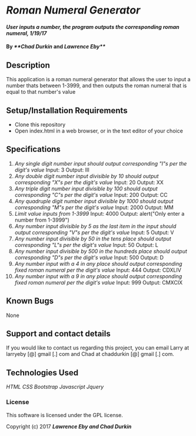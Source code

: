 # _Roman Numeral Generator_

#### _User inputs a number, the program outputs the corresponding roman numeral, 1/19/17_

#### By _**Chad Durkin_ and _Lawrence Eby**_

## Description

This application is a roman numeral generator that allows the user to input a number thats between 1-3999, and then outputs the roman numeral that is equal to that number's value

## Setup/Installation Requirements

* Clone this repository
* Open index.html in a web browser, or in the text editor of your choice

## Specifications

1) _Any single digit number input should output corresponding "I"s per the digit's value_
Input: 3
Output: III
2) _Any double digit number input divisible by 10 should output corresponding "X"s per the digit's value_
Input: 20
Output: XX
3) _Any triple digit number input divisible by 100 should output corresponding "C"s per the digit's value_
Input: 200
Output: CC
4) _Any quadruple digit number input divisible by 1000 should output corresponding "M"s per the digit's value_
Input: 2000
Output: MM
5) _Limit value inputs from 1-3999_
Input: 4000
Output: alert("Only enter a number from 1-3999")
6) _Any number input divisible by 5 as the last item in the input should output corresponding "V"s per the digit's value_
Input: 5
Output: V
7) _Any number input divisible by 50 in the tens place should output corresponding "L"s per the digit's value_
Input: 50
Output: L
8) _Any number input divisible by 500 in the hundreds place should output corresponding "D"s per the digit's value_
Input: 500
Output: D
9) _Any number input with a 4 in any place should output corresponding fixed roman numeral per the digit's value_
Input: 444
Output: CDXLIV
10) _Any number input with a 9 in any place should output corresponding fixed roman numeral per the digit's value_
Input: 999
Output: CMXCIX


## Known Bugs

None

## Support and contact details

If you would like to contact us regarding this project, you can email Larry at larryeby [@] gmail [.] com and Chad at chaddurkin [@] gmail [.] com.

## Technologies Used

_HTML_
_CSS_
_Bootstrap_
_Javascript_
_Jquery_

### License

This software is licensed under the GPL license.

Copyright (c) 2017 **_Lawrence Eby and Chad Durkin_**
